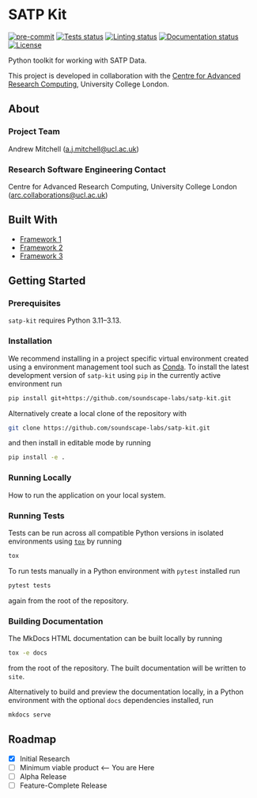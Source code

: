 # SATP Kit

[![pre-commit](https://img.shields.io/badge/pre--commit-enabled-brightgreen?logo=pre-commit&logoColor=white)](https://github.com/pre-commit/pre-commit)
[![Tests status][tests-badge]][tests-link]
[![Linting status][linting-badge]][linting-link]
[![Documentation status][documentation-badge]][documentation-link]
[![License][license-badge]](./LICENSE.md)

<!-- prettier-ignore-start -->
[tests-badge]:              https://github.com/soundscape-labs/satp-kit/actions/workflows/tests.yml/badge.svg
[tests-link]:               https://github.com/soundscape-labs/satp-kit/actions/workflows/tests.yml
[linting-badge]:            https://github.com/soundscape-labs/satp-kit/actions/workflows/linting.yml/badge.svg
[linting-link]:             https://github.com/soundscape-labs/satp-kit/actions/workflows/linting.yml
[documentation-badge]:      https://github.com/soundscape-labs/satp-kit/actions/workflows/docs.yml/badge.svg
[documentation-link]:       https://github.com/soundscape-labs/satp-kit/actions/workflows/docs.yml
[license-badge]:            https://img.shields.io/badge/License-MIT-yellow.svg
<!-- prettier-ignore-end -->

Python toolkit for working with SATP Data.

This project is developed in collaboration with the
[Centre for Advanced Research Computing](https://ucl.ac.uk/arc), University
College London.

## About

### Project Team

Andrew Mitchell ([a.j.mitchell@ucl.ac.uk](mailto:a.j.mitchell@ucl.ac.uk))

<!-- TODO: how do we have an array of collaborators ? -->

### Research Software Engineering Contact

Centre for Advanced Research Computing, University College London
([arc.collaborations@ucl.ac.uk](mailto:arc.collaborations@ucl.ac.uk))

## Built With

<!-- TODO: can cookiecutter make a list of frameworks? -->

- [Framework 1](https://something.com)
- [Framework 2](https://something.com)
- [Framework 3](https://something.com)

## Getting Started

### Prerequisites

<!-- Any tools or versions of languages needed to run code. For example specific Python or Node versions. Minimum hardware requirements also go here. -->

`satp-kit` requires Python 3.11&ndash;3.13.

### Installation

<!-- How to build or install the application. -->

We recommend installing in a project specific virtual environment created using
a environment management tool such as
[Conda](https://docs.conda.io/projects/conda/en/stable/). To install the latest
development version of `satp-kit` using `pip` in the currently active
environment run

```sh
pip install git+https://github.com/soundscape-labs/satp-kit.git
```

Alternatively create a local clone of the repository with

```sh
git clone https://github.com/soundscape-labs/satp-kit.git
```

and then install in editable mode by running

```sh
pip install -e .
```

### Running Locally

How to run the application on your local system.

### Running Tests

<!-- How to run tests on your local system. -->

Tests can be run across all compatible Python versions in isolated environments
using [`tox`](https://tox.wiki/en/latest/) by running

```sh
tox
```

To run tests manually in a Python environment with `pytest` installed run

```sh
pytest tests
```

again from the root of the repository.

### Building Documentation

The MkDocs HTML documentation can be built locally by running

```sh
tox -e docs
```

from the root of the repository. The built documentation will be written to
`site`.

Alternatively to build and preview the documentation locally, in a Python
environment with the optional `docs` dependencies installed, run

```sh
mkdocs serve
```

## Roadmap

- [x] Initial Research
- [ ] Minimum viable product <-- You are Here
- [ ] Alpha Release
- [ ] Feature-Complete Release
